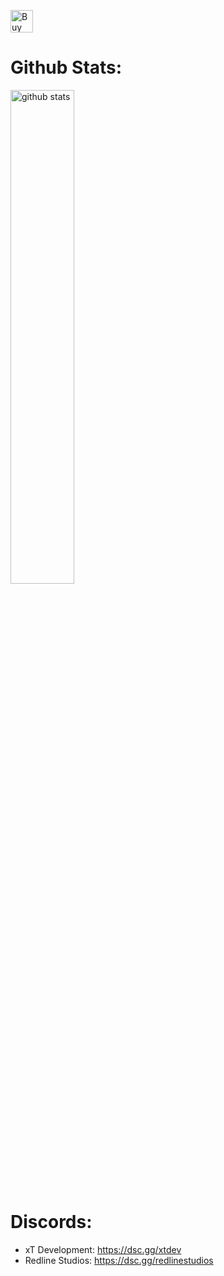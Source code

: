 <a href='https://ko-fi.com/W7W2DTUIV' target='_blank'><img height='36' style='border:0px;height:36px;' src='https://cdn.ko-fi.com/cdn/kofi4.png?v=3' border='0' alt='Buy Me a Coffee at ko-fi.com' /></a>

# Github Stats:
<img src="https://github-readme-stats.vercel.app/api?username=xthrasherrr&show_icons=true&theme=gotham" alt="github stats" width="45%" align="center"/>

# Discords:
- xT Development: https://dsc.gg/xtdev
- Redline Studios: https://dsc.gg/redlinestudios
